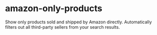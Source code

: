 # amazon-only-products
Show only products sold and shipped by Amazon directly. Automatically filters out all third-party sellers from your search results.
